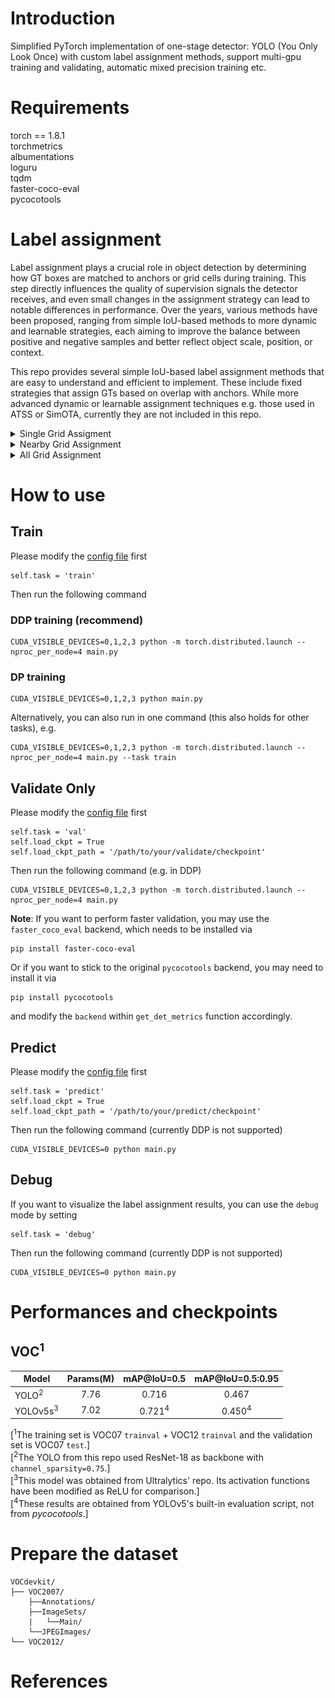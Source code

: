 # Introduction

Simplified PyTorch implementation of one-stage detector: YOLO (You Only Look Once) with custom label assignment methods, support multi-gpu training and validating, automatic mixed precision training etc.  

# Requirements

torch == 1.8.1  
torchmetrics  
albumentations  
loguru  
tqdm  
faster-coco-eval  
pycocotools  


# Label assignment
Label assignment plays a crucial role in object detection by determining how GT boxes are matched to anchors or grid cells during training. This step directly influences the quality of supervision signals the detector receives, and even small changes in the assignment strategy can lead to notable differences in performance. Over the years, various methods have been proposed, ranging from simple IoU-based methods to more dynamic and learnable strategies, each aiming to improve the balance between positive and negative samples and better reflect object scale, position, or context.

This repo provides several simple IoU-based label assignment methods that are easy to understand and efficient to implement. These include fixed strategies that assign GTs based on overlap with anchors. While more advanced dynamic or learnable assignment techniques e.g. those used in ATSS or SimOTA, currently they are not included in this repo.

<details><summary>Single Grid Assigment</summary>

In this approach, each GT box is assigned to the grid cell in which its center falls. Only the anchors located within this grid cell are considered for matching. For example, if each grid cell contains multiple predefined anchors (e.g., 3 anchors of different aspect ratios and different sizes), the IoU between the GT box and each anchor is computed. These IoUs are then compared against a predefined threshold `match_iou_thres`: if any of them exceed the threshold, the GT is assigned to the corresponding anchor; otherwise, no assignment is made.

In fact, a similar strategy was used in the original YOLOv1 model, where each object was assigned to the grid cell containing its center, and only that cell was responsible for predicting the object's presence and bounding box.

![single_grid_demo](imgs/single_grid_demo.png)

</details>

<details><summary>Nearby Grid Assignment</summary>

In this approach, the matching region is expanded to include the 3×3 neighborhood centered around GT cell. Anchors from all 9 grid cells are considered for assignment. For each anchor in this region, the IoU with the GT box is calculated, and assignments are made based on whether the IoU exceeds a predefined threshold `match_iou_thres`.

In cases where multiple GTs could potentially match the same anchor, this method provides an optional filtering mechanism controlled by the `filter_by_max_iou` parameter. When enabled, the anchor is assigned only to the GT with the highest IoU among all matches. When disabled, one of the matching GTs is randomly selected for assignment.

A similar assignment strategy is adopted in YOLOv5, where each GT box is assigned to the grid cell containing its center, along with up to two neighboring cells whose centers are closest to the object center. However, unlike this method, which uses an IoU threshold to filter matching anchors, YOLOv5 relies on aspect ratio similarity between the GT box and predefined anchors to determine valid matches.

![nearby_grid_demo](imgs/nearby_grid_demo.png)

</details>

<details><summary>All Grid Assignment</summary>

In this approach, all anchors across the entire grid for each GT box are considered. For every anchor in the feature map, the IoU with each GT is calculated. The anchor is then assigned to the GT box with which it has the highest IoU, provided the IoU exceeds a predefined threshold `match_iou_thres`. This ensures that each anchor is matched to the most relevant object, even if it's far from the object's center.

However, since all grid cells are considered regardless of their spatial relation to the GT center, the model is trained to regress the offset between the anchor center and the GT center from potentially distant locations. As a result, the predicted center shift may be less accurate compared to methods like `single_grid` or `nearby_grid` assignment, where the offset is learned from a more localized region. 

![all_grid_demo](imgs/all_grid_demo.png)

</details>

# How to use

## Train
Please modify the [config file](configs/my_config.py) first
```
self.task = 'train'
```

Then run the following command

### DDP training (recommend)
```
CUDA_VISIBLE_DEVICES=0,1,2,3 python -m torch.distributed.launch --nproc_per_node=4 main.py
```

### DP training
```
CUDA_VISIBLE_DEVICES=0,1,2,3 python main.py
```

Alternatively, you can also run in one command (this also holds for other tasks), e.g.
```
CUDA_VISIBLE_DEVICES=0,1,2,3 python -m torch.distributed.launch --nproc_per_node=4 main.py --task train
```

## Validate Only
Please modify the [config file](configs/my_config.py) first
```
self.task = 'val'
self.load_ckpt = True
self.load_ckpt_path = '/path/to/your/validate/checkpoint'
```

Then run the following command (e.g. in DDP)
```
CUDA_VISIBLE_DEVICES=0,1,2,3 python -m torch.distributed.launch --nproc_per_node=4 main.py
```

**Note**: If you want to perform faster validation, you may use the `faster_coco_eval` backend, which needs to be installed via
```
pip install faster-coco-eval
```
Or if you want to stick to the original `pycocotools` backend, you may need to install it via
```
pip install pycocotools
```
and modify the `backend` within `get_det_metrics` function accordingly.

## Predict
Please modify the [config file](configs/my_config.py) first
```
self.task = 'predict'
self.load_ckpt = True
self.load_ckpt_path = '/path/to/your/predict/checkpoint'
```

Then run the following command (currently DDP is not supported)
```
CUDA_VISIBLE_DEVICES=0 python main.py
```

## Debug
If you want to visualize the label assignment results, you can use the `debug` mode by setting
```
self.task = 'debug'
```

Then run the following command (currently DDP is not supported)
```
CUDA_VISIBLE_DEVICES=0 python main.py
```

# Performances and checkpoints

## VOC<sup>1</sup>
| Model					| Params(M)	| mAP@IoU=0.5		| mAP@IoU=0.5:0.95	|
| --------------------- |:---------:|:-----------------:|:-----------------:|
| YOLO<sup>2</sup>		| 7.76		| 0.716				| 0.467				|
| YOLOv5s<sup>3</sup>	| 7.02		| 0.721<sup>4</sup>	| 0.450<sup>4</sup>	|

[<sup>1</sup>The training set is VOC07 `trainval` + VOC12 `trainval` and the validation set is VOC07 `test`.]  
[<sup>2</sup>The YOLO from this repo used ResNet-18 as backbone with `channel_sparsity=0.75`.]  
[<sup>3</sup>This model was obtained from Ultralytics' repo. Its activation functions have been modified as ReLU for comparison.]  
[<sup>4</sup>These results are obtained from YOLOv5's built-in evaluation script, not from *pycocotools*.]  

# Prepare the dataset

```
VOCdevkit/
├── VOC2007/
	├──Annotations/
	├──ImageSets/
	|	└──Main/
	└──JPEGImages/
└── VOC2012/
```

# References